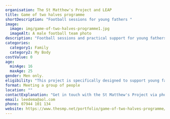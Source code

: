```yaml
---
organisation: The St Matthew's Project and LEAP
title: Game of two halves programme
shortDescription: "Football sessions for young fathers "
image:
  image: img/game-of-two-halves-programme1.jpg
  imageAlt: A male football team photo
description: "Football sessions and practical support for young fathers. "
categories:
  category1: Family
  category2: My Body
costValue: 0
age:
  minAge: 16
  maxAge: 25
gender: Men only.
eligibility: "This project is specifically designed to support young fathers. "
format: Meeting a group of people
location: ""
contactExplanation: "Get in touch with the St Matthew's Project via phone or email. "
email: leedema@aol.com
phone: 07944 101 134
website: https://www.thesmp.net/portfolio/game-of-two-halves-programme/
---
```

